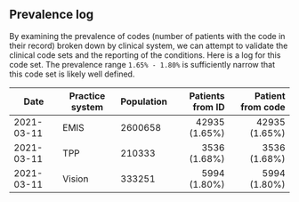 ## Prevalence log

By examining the prevalence of codes (number of patients with the code in their record) broken down by clinical system, we can attempt to validate the clinical code sets and the reporting of the conditions. Here is a log for this code set. The prevalence range `1.65% - 1.80%` is sufficiently narrow that this code set is likely well defined.

| Date       | Practice system | Population | Patients from ID | Patient from code |
| ---------- | --------------- | ---------- | ---------------: | ----------------: |
| 2021-03-11 | EMIS            | 2600658    |    42935 (1.65%) |     42935 (1.65%) |
| 2021-03-11 | TPP             | 210333     |     3536 (1.68%) |      3536 (1.68%) |
| 2021-03-11 | Vision          | 333251     |     5994 (1.80%) |      5994 (1.80%) |
